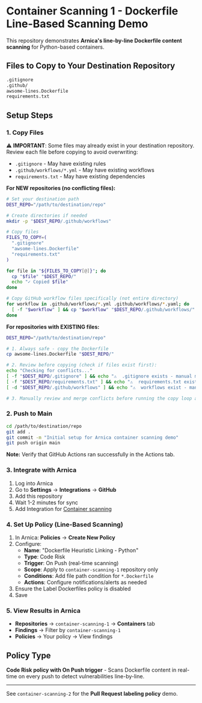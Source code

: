 # Container Scanning 1 - Dockerfile Line-Based Scanning Demo

This repository demonstrates **Arnica's line-by-line Dockerfile content scanning** for Python-based containers.

## Files to Copy to Your Destination Repository

```bash
.gitignore
.github/
awsome-lines.Dockerfile
requirements.txt
```

## Setup Steps

### 1. Copy Files

⚠️ **IMPORTANT**: Some files may already exist in your destination repository. Review each file before copying to avoid overwriting:
- `.gitignore` - May have existing rules
- `.github/workflows/*.yml` - May have existing workflows
- `requirements.txt` - May have existing dependencies

**For NEW repositories (no conflicting files):**
```bash
# Set your destination path
DEST_REPO="/path/to/destination/repo"

# Create directories if needed
mkdir -p "$DEST_REPO/.github/workflows"

# Copy files
FILES_TO_COPY=(
  ".gitignore"
  "awsome-lines.Dockerfile"
  "requirements.txt"
)

for file in "${FILES_TO_COPY[@]}"; do
  cp "$file" "$DEST_REPO/"
  echo "✓ Copied $file"
done

# Copy GitHub workflow files specifically (not entire directory)
for workflow in .github/workflows/*.yml .github/workflows/*.yaml; do
  [ -f "$workflow" ] && cp "$workflow" "$DEST_REPO/.github/workflows/" && echo "✓ Copied $workflow"
done
```

**For repositories with EXISTING files:**
```bash
DEST_REPO="/path/to/destination/repo"

# 1. Always safe - copy the Dockerfile
cp awsome-lines.Dockerfile "$DEST_REPO/"

# 2. Review before copying (check if files exist first):
echo "Checking for conflicts..."
[ -f "$DEST_REPO/.gitignore" ] && echo "⚠️  .gitignore exists - manual merge needed"
[ -f "$DEST_REPO/requirements.txt" ] && echo "⚠️  requirements.txt exists - manual merge needed"
[ -d "$DEST_REPO/.github/workflows" ] && echo "⚠️  workflows exist - manual merge needed"

# 3. Manually review and merge conflicts before running the copy loop above
```

### 2. Push to Main
```bash
cd /path/to/destination/repo
git add .
git commit -m "Initial setup for Arnica container scanning demo"
git push origin main
```

**Note:** Verify that GitHub Actions ran successfully in the Actions tab.

### 3. Integrate with Arnica
1. Log into Arnica
2. Go to **Settings** → **Integrations** → **GitHub**
3. Add this repository
4. Wait 1-2 minutes for sync
5. Add Integration for [Container scanning](https://docs.arnica.io/arnica-documentation/getting-started/container-integrations/ghcr)

### 4. Set Up Policy (Line-Based Scanning)
1. In Arnica: **Policies** → **Create New Policy**
2. Configure:
   - **Name**: "Dockerfile Heuristic Linking - Python"
   - **Type**: Code Risk
   - **Trigger**: On Push (real-time scanning)
   - **Scope**: Apply to `container-scanning-1` repository only
   - **Conditions**: Add file path condition for `*.Dockerfile`
   - **Actions**: Configure notifications/alerts as needed
3. Ensure the Label Dockerfiles policy is disabled
4. Save

### 5. View Results in Arnica
- **Repositories** → `container-scanning-1` → **Containers** tab
- **Findings** → Filter by `container-scanning-1`
- **Policies** → Your policy → View findings

## Policy Type
**Code Risk policy with On Push trigger** - Scans Dockerfile content in real-time on every push to detect vulnerabilities line-by-line.

---

See `container-scanning-2` for the **Pull Request labeling policy** demo.
